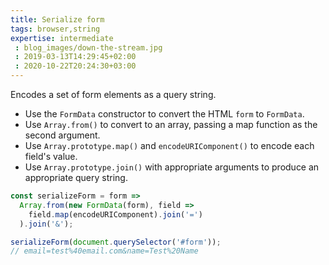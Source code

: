 ```yaml
---
title: Serialize form
tags: browser,string
expertise: intermediate
 : blog_images/down-the-stream.jpg
 : 2019-03-13T14:29:45+02:00
 : 2020-10-22T20:24:30+03:00
---
```


Encodes a set of form elements as a query string.

- Use the `FormData` constructor to convert the HTML `form` to `FormData`.
- Use `Array.from()` to convert to an array, passing a map function as the second argument.
- Use `Array.prototype.map()` and `encodeURIComponent()` to encode each field's value.
- Use `Array.prototype.join()` with appropriate arguments to produce an appropriate query string.

```js
const serializeForm = form =>
  Array.from(new FormData(form), field =>
    field.map(encodeURIComponent).join('=')
  ).join('&');
```

```js
serializeForm(document.querySelector('#form'));
// email=test%40email.com&name=Test%20Name
```
